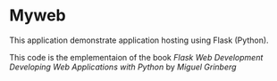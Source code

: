 # Myweb

This application demonstrate application hosting using Flask (Python).

This code is the emplementaion of the book _Flask Web Development Developing Web Applications with Python_ by _Miguel Grinberg_
